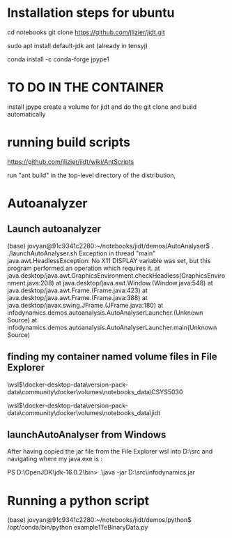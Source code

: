  # Installation steps for ubuntu

 cd notebooks
 git clone https://github.com/jlizier/jidt.git

 sudo apt install default-jdk ant (already in tensyj)

 conda install -c conda-forge jpype1

 # TO DO IN THE CONTAINER

 install jpype 
 create a volume for jidt and do the git clone and build automatically

 # running build scripts

 https://github.com/jlizier/jidt/wiki/AntScripts

 run "ant build" in the top-level directory of the distribution,


 # Autoanalyzer


 ## Launch autoanalyzer

 (base) jovyan@91c9341c2280:~/notebooks/jidt/demos/AutoAnalyser$ . ./launchAutoAnalyser.sh
Exception in thread "main" java.awt.HeadlessException: 
No X11 DISPLAY variable was set, but this program performed an operation which requires it.
        at java.desktop/java.awt.GraphicsEnvironment.checkHeadless(GraphicsEnvironment.java:208)
        at java.desktop/java.awt.Window.<init>(Window.java:548)
        at java.desktop/java.awt.Frame.<init>(Frame.java:423)
        at java.desktop/java.awt.Frame.<init>(Frame.java:388)
        at java.desktop/javax.swing.JFrame.<init>(JFrame.java:180)
        at infodynamics.demos.autoanalysis.AutoAnalyserLauncher.<init>(Unknown Source)
        at infodynamics.demos.autoanalysis.AutoAnalyserLauncher.main(Unknown Source)

## finding my container named volume files in File Explorer

\\wsl$\docker-desktop-data\version-pack-data\community\docker\volumes\notebooks\_data\CSYS5030

\\wsl$\docker-desktop-data\version-pack-data\community\docker\volumes\notebooks\_data\jidt

## launchAutoAnalyser from Windows 

After having copied the jar file from the File Explorer wsl into D:\src and navigating where my java.exe is : 

PS D:\OpenJDK\jdk-16.0.2\bin> .\java -jar D:\src\infodynamics.jar

# Running a python script

(base) jovyan@91c9341c2280:~/notebooks/jidt/demos/python$ /opt/conda/bin/python example1TeBinaryData.py
